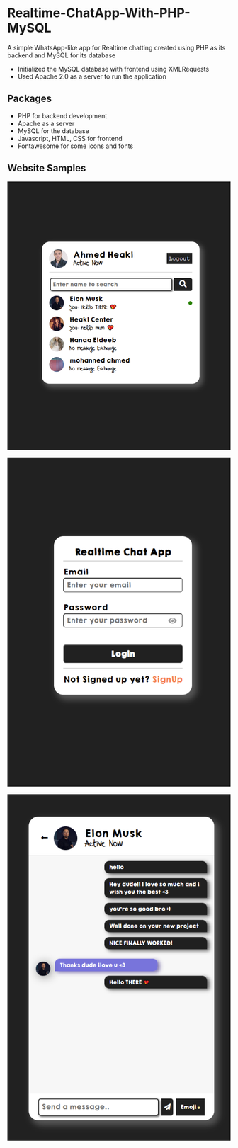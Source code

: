 # Realtime-ChatApp-With-PHP-MySQL
A simple WhatsApp-like app for Realtime chatting created using PHP as its  backend and MySQL for its database
* Initialized the MySQL database with frontend using XMLRequests
* Used Apache 2.0 as a server to run the application


## Packages
* PHP for backend development
* Apache as a server
* MySQL for the database
* Javascript, HTML, CSS for frontend
* Fontawesome for some icons and fonts


## Website Samples
![Chats Page](https://github.com/ahmedheakl/Realtime-ChatApp-With-PHP-MySQL/blob/main/chats.png)

![Login](https://github.com/ahmedheakl/Realtime-ChatApp-With-PHP-MySQL/blob/main/login.png)

![Chat Messages](https://github.com/ahmedheakl/Realtime-ChatApp-With-PHP-MySQL/blob/main/chat-messages.png)

